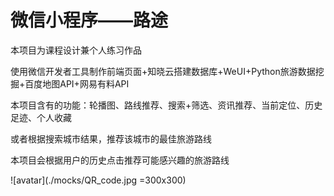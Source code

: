# 微信小程序——路途

本项目为课程设计兼个人练习作品

使用微信开发者工具制作前端页面+知晓云搭建数据库+WeUI+Python旅游数据挖掘+百度地图API+网易有料API

本项目含有的功能：轮播图、路线推荐、搜索+筛选、资讯推荐、当前定位、历史足迹、个人收藏

或者根据搜索城市结果，推荐该城市的最佳旅游路线

本项目会根据用户的历史点击推荐可能感兴趣的旅游路线

![avatar](./mocks/QR_code.jpg =300x300)
